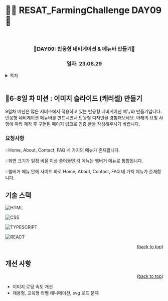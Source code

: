 # 👩‍🌾 RESAT_FarmingChallenge DAY09 🌾

<a name="readme-top"></a>

<!-- PROJECT LOGO -->

<br />

<div align="center">
  <a href="https://github.com/github_username/repo_name">
    <div width = "80" height="80">
        <!-- <img width="1183" alt="image" src="https://github.com/blcklamb/RESAT_FarmingChallenge/assets/92101831/f9153da3-7170-494e-81e7-9200d4c3a58f"> -->
    </div>

  </a>
<h3 align="center">🌱DAY09: 반응형 네비게이션 & 메뉴바 만들기🌱</h3>
<!-- <h3><a href="https://resat-farming-challenge-carousel.vercel.app/">🪄 구경하러 가기</a></h3> -->
<h3 align="center">일자: 23.06.29</h3>
</div>

<!-- TABLE OF CONTENTS -->
<details>
  <summary>목차</summary>
  <ol>
    <li><a href="#프로젝트에-대해">🌱프로젝트에 대해</a></li>
    <li><a href="#기술-스택">기술 스택</a></li>
    <li><a href="#roadmap">Roadmap</a></li>
  </ol>
</details>
<br/>

<!-- ABOUT THE PROJECT -->

## 📌6-8일 차 미션 : 이미지 슬라이드 (캐러셀) 만들기

9일차 미션은 많은 서비스에서 적용하고 있는 반응형 네비게이션 메뉴바 만들기입니다. 반응형 네비게이션 메뉴바를 만드시면서 반응형 디자인을 경험해보세요.
아래의 요청 사항에 따라 제작 후 구현된 페이지 링크로 인증 글을 작성해주시기 바랍니다.

### 요청사항

💡Home, About, Contact, FAQ 네 가지의 메뉴가 존재합니다.

💡화면 크기가 일정 비율 이상 줄어들면 각 메뉴는 햄버거 메뉴로 통합됩니다.

💡햄버거 메뉴 안에 사이드 바로 Home, About, Contact, FAQ 네 가지 메뉴가 존재합니다.

## 기술 스택

![HTML][html-shield]

![CSS][css-shield]

![TYPESCRIPT][typescript-shield]

![REACT][react-shield]

<p align="right">(<a href="#readme-top">back to top</a>)</p>

<!-- ROADMAP -->

## 개선 사항

<p align="right">(<a href="#readme-top">back to top</a>)</p>

- 이미지 로딩 속도 개선
- 채용형, 교육형 라벨 애니메이션, svg 로드 문제

<!-- MARKDOWN LINKS & IMAGES -->

[html-shield]: https://img.shields.io/badge/html5-E34F26?style=for-the-badge&logo=html5&logoColor=white
[css-shield]: https://img.shields.io/badge/css3-1572B6?style=for-the-badge&logo=css3&logoColor=white
[typescript-shield]: https://img.shields.io/badge/typescript-3178C6?style=for-the-badge&logo=typescript&logoColor=black
[react-shield]: https://img.shields.io/badge/react-61DAFB?style=for-the-badge&logo=react&logoColor=white
